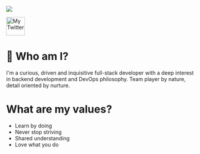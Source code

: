 ![](/home/elviraramirez/Sandbox/elvirarp92/img/profile-banner.png)

<img src="https://unpkg.com/simple-icons@v3/icons/twitter.svg" alt="My Twitter" width="50" height="50">


# 👋 Who am I?

I'm a curious, driven and inquisitive full-stack developer with a deep interest in backend development and DevOps philosophy. Team player by nature, detail oriented by nurture. 

# What are my values?

* Learn by doing
* Never stop striving
* Shared understanding
* Love what you do
